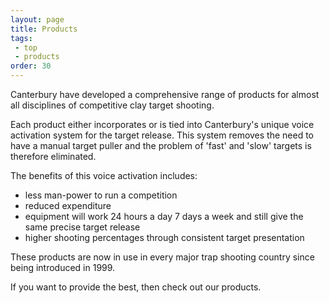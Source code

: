 ```yaml
---
layout: page
title: Products
tags: 
 - top
 - products
order: 30
---
```

Canterbury have developed a comprehensive range of products for almost all disciplines of competitive clay target shooting.

Each product either incorporates or is tied into Canterbury's unique voice activation system for the target release. This system removes the need to have a manual target puller and the problem of 'fast' and 'slow' targets is therefore eliminated.

The benefits of this voice activation includes:

* less man-power to run a competition
* reduced expenditure
* equipment will work 24 hours a day 7 days a week and still give the same precise target release
* higher shooting percentages through consistent target presentation

These products are now in use in every major trap shooting country since being introduced in 1999.

If you want to provide the best, then check out our products.